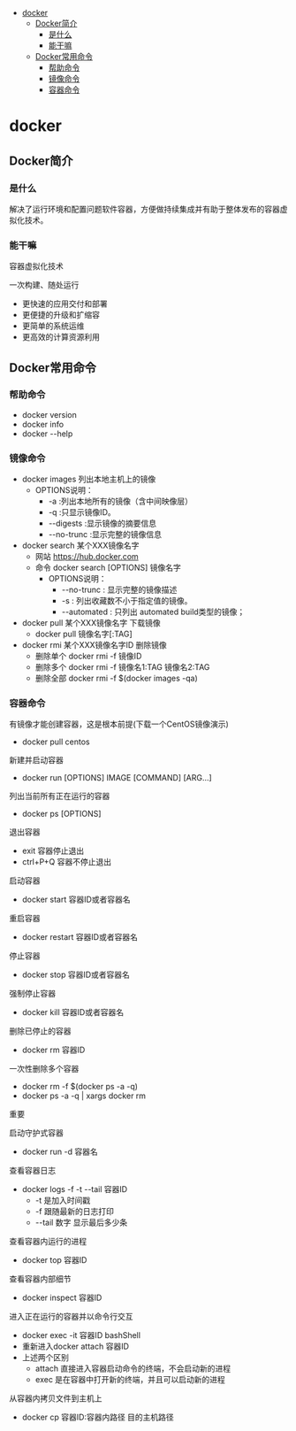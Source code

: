 
* [docker](#docker)
    * [Docker简介](#docker简介)
        * [是什么](#是什么)
        * [能干嘛](#能干嘛)
    * [Docker常用命令](#docker常用命令)
        * [帮助命令](#帮助命令)
        * [镜像命令](#镜像命令)
        * [容器命令](#容器命令)


# docker
## Docker简介
### 是什么
解决了运行环境和配置问题软件容器，方便做持续集成并有助于整体发布的容器虚拟化技术。
### 能干嘛
容器虚拟化技术

一次构建、随处运行
- 更快速的应用交付和部署
- 更便捷的升级和扩缩容
- 更简单的系统运维
- 更高效的计算资源利用
## Docker常用命令
### 帮助命令
- docker version
- docker info
- docker --help
### 镜像命令
- docker images 列出本地主机上的镜像
  - OPTIONS说明：
    - -a :列出本地所有的镜像（含中间映像层）
    - -q :只显示镜像ID。
    - --digests :显示镜像的摘要信息
    - --no-trunc :显示完整的镜像信息
- docker search 某个XXX镜像名字
  - 网站 https://hub.docker.com
  - 命令 docker search [OPTIONS] 镜像名字
    - OPTIONS说明：
      - --no-trunc : 显示完整的镜像描述
      - -s : 列出收藏数不小于指定值的镜像。
      - --automated : 只列出 automated build类型的镜像；
- docker pull 某个XXX镜像名字 下载镜像
  - docker pull 镜像名字[:TAG]
- docker rmi 某个XXX镜像名字ID 删除镜像
  - 删除单个 docker rmi  -f 镜像ID
  - 删除多个 docker rmi -f 镜像名1:TAG 镜像名2:TAG
  - 删除全部 docker rmi -f $(docker images -qa)
### 容器命令
有镜像才能创建容器，这是根本前提(下载一个CentOS镜像演示)
- docker pull centos

新建并启动容器
- docker run [OPTIONS] IMAGE [COMMAND] [ARG...]

列出当前所有正在运行的容器
- docker ps [OPTIONS]

退出容器
- exit 容器停止退出
- ctrl+P+Q 容器不停止退出

启动容器
- docker start 容器ID或者容器名

重启容器
- docker restart 容器ID或者容器名

停止容器
- docker stop 容器ID或者容器名

强制停止容器
- docker kill 容器ID或者容器名

删除已停止的容器
- docker rm 容器ID

一次性删除多个容器
- docker rm -f $(docker ps -a -q)
- docker ps -a -q | xargs docker rm

重要

启动守护式容器
- docker run -d 容器名 

查看容器日志
- docker logs -f -t --tail 容器ID
  -  -t 是加入时间戳
  -  -f 跟随最新的日志打印
  -  --tail 数字 显示最后多少条

查看容器内运行的进程
- docker top 容器ID

查看容器内部细节
- docker inspect 容器ID

进入正在运行的容器并以命令行交互
- docker exec -it 容器ID bashShell
- 重新进入docker attach 容器ID
- 上述两个区别
  - attach 直接进入容器启动命令的终端，不会启动新的进程
  - exec 是在容器中打开新的终端，并且可以启动新的进程

从容器内拷贝文件到主机上
- docker cp  容器ID:容器内路径 目的主机路径